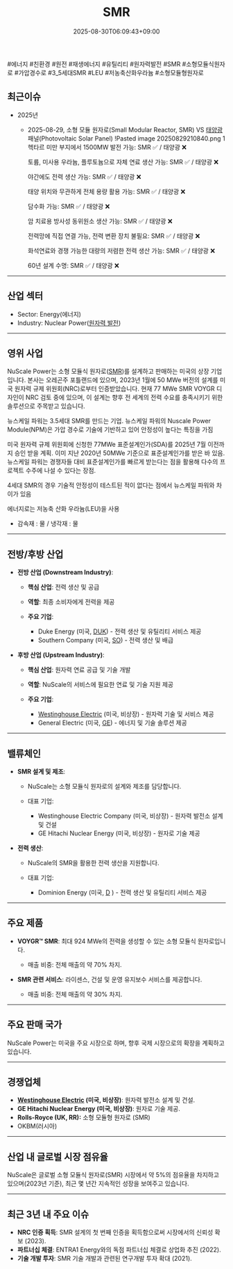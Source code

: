 ﻿---
title: "SMR"
date: 2025-08-30T06:09:43+09:00
lastmod: 2025-08-30T06:09:43+09:00
type: docs
sidebar:
  open: true
weight: 2
---
<div style="display:none">
  <meta property="article:published_time" content="2025-08-29T21:09:43Z" />
  <meta property="article:modified_time" content="2025-08-29T21:09:43Z" />
</div>
#에너지 #친환경 #원전 #재생에너지 #유틸리티 #원자력발전 #SMR #소형모듈식원자로 #가압경수로  #3_5세대SMR #LEU #저농축산화우라늄 #소형모듈형원자로 

## 최근이슈

- 2025년
	- 2025-08-29, 소형 모듈 원자로(Small Modular Reactor, SMR) VS [태양광](/industry-study/태양광/) 패널(Photovoltaic Solar Panel)
	  !Pasted image 20250829210840.png
		1헥타르 미만 부지에서 1500MW 발전 가능: SMR ✅ / 태양광 ❌
		
		토륨, 미사용 우라늄, 플루토늄으로 자체 연료 생산 가능: SMR ✅ / 태양광 ❌
		
		야간에도 전력 생산 가능: SMR ✅ / 태양광 ❌
		
		태양 위치와 무관하게 전체 용량 활용 가능: SMR ✅ / 태양광 ❌
		
		담수화 가능: SMR ✅ / 태양광 ❌
		
		암 치료용 방사성 동위원소 생산 가능: SMR ✅ / 태양광 ❌
		
		전력망에 직접 연결 가능, 전력 변환 장치 불필요: SMR ✅ / 태양광 ❌
		
		화석연료와 경쟁 가능한 대량의 저렴한 전력 생산 가능: SMR ✅ / 태양광 ❌
		
		60년 설계 수명: SMR ✅ / 태양광 ❌

---
## 산업 섹터

- Sector: Energy(에너지)
- Industry: Nuclear Power([원자력 발전](/industry-study/원자력-발전/))

---
## 영위 사업

NuScale Power는 소형 모듈식 원자로([SMR](/industry-study/smr/))를 설계하고 판매하는 미국의 상장 기업입니다. 본사는 오레곤주 포틀랜드에 있으며, 2023년 1월에 50 MWe 버전의 설계를 미국 원자력 규제 위원회(NRC)로부터 인증받았습니다. 현재 77 MWe SMR VOYGR 디자인이 NRC 검토 중에 있으며, 이 설계는 향후 전 세계의 전력 수요를 충족시키기 위한 솔루션으로 주목받고 있습니다.

뉴스케일 파워는 3.5세대 SMR를 만드는 기업. 뉴스케일 파워의 Nuscale Power Module(NPM)은 가압 경수로 기술에 기반하고 있어 안정성이 높다는 특징을 가짐

미국 원자력 규제 위원회에 신청한 77MWe 표준설계인가(SDA)를 2025년 7월 이전까지 승인 받을 계획. 이미 지난 2020년 50MWe 기준으로 표준설계인가를 받은 바 있음. 뉴스케일 파워는 경쟁자들 대비 표준설계인가를 빠르게 받는다는 점을 활용해 다수의 프로젝트 수주에 나설 수 있다는 장점.

4세대 SMR의 경우 기술적 안정성이 테스트된 적이 없다는 점에서 뉴스케일 파워와 차이가 있음

에너지로는 저농축 산화 우라늄(LEU)을 사용

- 감속재 : 물  / 냉각재 : 물

---
## 전방/후방 산업

- **전방 산업 (Downstream Industry)**:
    
    - **핵심 산업**: 전력 생산 및 공급
    - **역할**: 최종 소비자에게 전력을 제공
    - **주요 기업**:
        
        - Duke Energy (미국, [DUK](/company-analysis/duk/)) - 전력 생산 및 유틸리티 서비스 제공
        - Southern Company (미국, [SO](/company-analysis/so/)) - 전력 생산 및 배급

- **후방 산업 (Upstream Industry)**:
    
    - **핵심 산업**: 원자력 연료 공급 및 기술 개발
    - **역할**: NuScale의 서비스에 필요한 연료 및 기술 지원 제공
    - **주요 기업**:
        
        - [Westinghouse Electric](/company-analysis/westinghouse-electric/) (미국, 비상장) - 원자력 기술 및 서비스 제공
        - General Electric (미국, [GE](/company-analysis/ge/)) - 에너지 및 기술 솔루션 제공

---

## 밸류체인

- **SMR 설계 및 제조**:
    
    - NuScale는 소형 모듈식 원자로의 설계와 제조를 담당합니다.
    - 대표 기업:
        
        - Westinghouse Electric Company (미국, 비상장) - 원자력 발전소 설계 및 건설
        - GE Hitachi Nuclear Energy (미국, 비상장) - 원자로 기술 제공

- **전력 생산**:
    
    - NuScale의 SMR을 활용한 전력 생산을 지원합니다.
    - 대표 기업:
        
        - Dominion Energy (미국, [D](/company-analysis/d/) ) - 전력 생산 및 유틸리티 서비스 제공

---
## 주요 제품

- **VOYGR™ SMR**: 최대 924 MWe의 전력을 생성할 수 있는 소형 모듈식 원자로입니다.
    
    - 매출 비중: 전체 매출의 약 70% 차지.
    
- **SMR 관련 서비스**: 라이센스, 건설 및 운영 유지보수 서비스를 제공합니다.
    
    - 매출 비중: 전체 매출의 약 30% 차지.

---
## 주요 판매 국가

NuScale Power는 미국을 주요 시장으로 하며, 향후 국제 시장으로의 확장을 계획하고 있습니다.

---
## 경쟁업체

- **[Westinghouse Electric](/company-analysis/westinghouse-electric/) (미국, 비상장)**: 원자력 발전소 설계 및 건설.
- **GE Hitachi Nuclear Energy (미국, 비상장)**: 원자로 기술 제공.
- **Rolls-Royce (UK, RR):** 소형 모듈형 원자로 (SMR)
- OKBM(러시아)

---
## 산업 내 글로벌 시장 점유율

NuScale은 글로벌 소형 모듈식 원자로(SMR) 시장에서 약 5%의 점유율을 차지하고 있으며(2023년 기준), 최근 몇 년간 지속적인 성장을 보여주고 있습니다.

---
## 최근 3년 내 주요 이슈

- **NRC 인증 획득**: SMR 설계의 첫 번째 인증을 획득함으로써 시장에서의 신뢰성 확보 (2023).
- **파트너십 체결**: ENTRA1 Energy와의 독점 파트너십 체결로 상업화 추진 (2022).
- **기술 개발 투자**: SMR 기술 개발과 관련된 연구개발 투자 확대 (2021).
